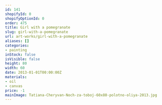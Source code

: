 ```yaml
---
id: 141
shopifyId: 0
shopifyOptionId: 0
order: 475
title: Girl with a pomegranate
slug: girl-with-a-pomegranate
url: art-works/girl-with-a-pomegranate
aliases: []
categories:
- painting
inStock: false
isVisible: false
height: 80
width: 60
date: 2013-01-01T00:00:00Z
materials:
- oil
- canvas
price: -1
mainImage: Tatiana-Cheryvan-Noch-za-toboj-60x80-polotno-oliya-2013.jpg
---
```

